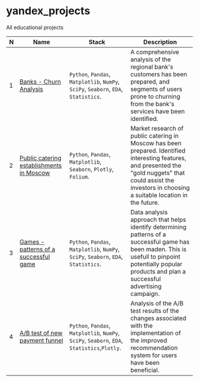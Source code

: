 # yandex_projects
All educational projects


|N|Name|Stack|Description|
| --- | --- | --- | --- |
|1|[Banks - Churn Analysis](https://github.com/baggin5/yandex_projects/tree/main/Bank_churn)|`Python`, `Pandas`, `Matplotlib`, `NumPy`, `SciPy`, `Seaborn`, `EDA`, `Statistics`.|A comprehensive analysis of the regional bank's customers has been prepared, and segments of users prone to churning from the bank's services have been identified.|
|2|[Public catering establishments in Moscow](https://github.com/baggin5/yandex_projects/tree/main/Food_places_Moscow)|`Python`, `Pandas`, `Matplotlib`, `Seaborn`, `Plotly`, `Folium`. |Market research of public catering in Moscow has been prepared. Identified interesting features, and presented the "gold nuggets" that could assist the investors in choosing a suitable location in the future.|
|3|[Games - patterns of a successful game](https://github.com/baggin5/yandex_projects/tree/main/Games)|`Python`, `Pandas`, `Matplotlib`, `NumPy`, `SciPy`, `Seaborn`, `EDA`, `Statistics`.|Data analysis approach that helps identify determining patterns of a successful game has been maden. This is usefull to pinpoint potentially popular products and plan a successful advertising campaign.|
|4|[A/B test of new payment funnel](https://github.com/baggin5/yandex_projects/tree/main/A_B_test)|`Python`, `Pandas`, `Matplotlib`, `NumPy`, `SciPy`, `Seaborn`, `EDA`, `Statistics`,`Plotly`.|Analysis of the A/B test results of the changes associated with the implementation of the improved recommendation system for users have been beneficial.|
